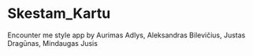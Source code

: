 # Skestam_Kartu
Encounter me style app by Aurimas Adlys, Aleksandras Bilevičius, Justas Dragūnas, Mindaugas Jusis
